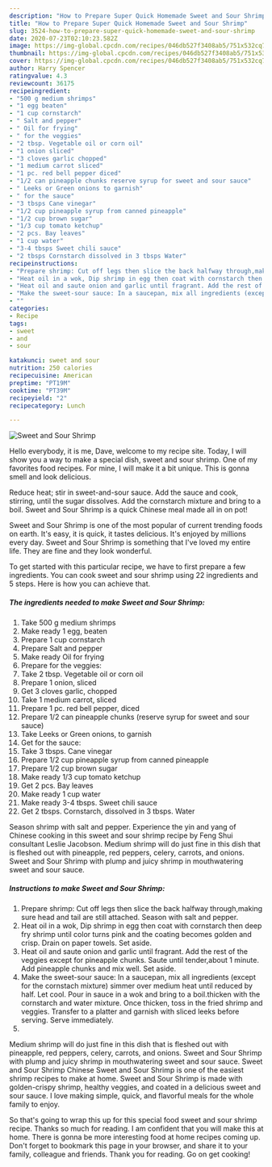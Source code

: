 ```yaml
---
description: "How to Prepare Super Quick Homemade Sweet and Sour Shrimp"
title: "How to Prepare Super Quick Homemade Sweet and Sour Shrimp"
slug: 3524-how-to-prepare-super-quick-homemade-sweet-and-sour-shrimp
date: 2020-07-23T02:10:23.582Z
image: https://img-global.cpcdn.com/recipes/046db527f3408ab5/751x532cq70/sweet-and-sour-shrimp-recipe-main-photo.jpg
thumbnail: https://img-global.cpcdn.com/recipes/046db527f3408ab5/751x532cq70/sweet-and-sour-shrimp-recipe-main-photo.jpg
cover: https://img-global.cpcdn.com/recipes/046db527f3408ab5/751x532cq70/sweet-and-sour-shrimp-recipe-main-photo.jpg
author: Harry Spencer
ratingvalue: 4.3
reviewcount: 36175
recipeingredient:
- "500 g medium shrimps"
- "1 egg beaten"
- "1 cup cornstarch"
- " Salt and pepper"
- " Oil for frying"
- " for the veggies"
- "2 tbsp. Vegetable oil or corn oil"
- "1 onion sliced"
- "3 cloves garlic chopped"
- "1 medium carrot sliced"
- "1 pc. red bell pepper diced"
- "1/2 can pineapple chunks reserve syrup for sweet and sour sauce"
- " Leeks or Green onions to garnish"
- " for the sauce"
- "3 tbsps Cane vinegar"
- "1/2 cup pineapple syrup from canned pineapple"
- "1/2 cup brown sugar"
- "1/3 cup tomato ketchup"
- "2 pcs. Bay leaves"
- "1 cup water"
- "3-4 tbsps Sweet chili sauce"
- "2 tbsps Cornstarch dissolved in 3 tbsps Water"
recipeinstructions:
- "Prepare shrimp: Cut off legs then slice the back halfway through,making sure head and tail are still attached. Season with salt and pepper."
- "Heat oil in a wok, Dip shrimp in egg then coat with cornstarch then deep fry shrimp until color turns pink and the coating becomes golden and crisp. Drain on paper towels. Set aside."
- "Heat oil and saute onion and garlic until fragrant. Add the rest of the veggies except for pineapple chunks. Saute until tender,about 1 minute. Add pineapple chunks and mix well. Set aside."
- "Make the sweet-sour sauce: In a saucepan, mix all ingredients (except for the cornstach mixture) simmer over medium heat until reduced by half. Let cool. Pour in sauce in a wok and bring to a boil.thicken with the cornstarch and water mixture. Once thicken, toss in the fried shrimp and veggies. Transfer to a platter and garnish with sliced leeks before serving. Serve immediately."
- ""
categories:
- Recipe
tags:
- sweet
- and
- sour

katakunci: sweet and sour 
nutrition: 250 calories
recipecuisine: American
preptime: "PT19M"
cooktime: "PT39M"
recipeyield: "2"
recipecategory: Lunch

---
```



![Sweet and Sour Shrimp](https://img-global.cpcdn.com/recipes/046db527f3408ab5/751x532cq70/sweet-and-sour-shrimp-recipe-main-photo.jpg)

Hello everybody, it is me, Dave, welcome to my recipe site. Today, I will show you a way to make a special dish, sweet and sour shrimp. One of my favorites food recipes. For mine, I will make it a bit unique. This is gonna smell and look delicious.

Reduce heat; stir in sweet-and-sour sauce. Add the sauce and cook, stirring, until the sugar dissolves. Add the cornstarch mixture and bring to a boil. Sweet and Sour Shrimp is a quick Chinese meal made all in on pot!

Sweet and Sour Shrimp is one of the most popular of current trending foods on earth. It's easy, it is quick, it tastes delicious. It's enjoyed by millions every day. Sweet and Sour Shrimp is something that I've loved my entire life. They are fine and they look wonderful.


To get started with this particular recipe, we have to first prepare a few ingredients. You can cook sweet and sour shrimp using 22 ingredients and 5 steps. Here is how you can achieve that.

<!--inarticleads1-->

##### The ingredients needed to make Sweet and Sour Shrimp:

1. Take 500 g medium shrimps
1. Make ready 1 egg, beaten
1. Prepare 1 cup cornstarch
1. Prepare  Salt and pepper
1. Make ready  Oil for frying
1. Prepare  for the veggies:
1. Take 2 tbsp. Vegetable oil or corn oil
1. Prepare 1 onion, sliced
1. Get 3 cloves garlic, chopped
1. Take 1 medium carrot, sliced
1. Prepare 1 pc. red bell pepper, diced
1. Prepare 1/2 can pineapple chunks (reserve syrup for sweet and sour sauce)
1. Take  Leeks or Green onions, to garnish
1. Get  for the sauce:
1. Take 3 tbsps. Cane vinegar
1. Prepare 1/2 cup pineapple syrup from canned pineapple
1. Prepare 1/2 cup brown sugar
1. Make ready 1/3 cup tomato ketchup
1. Get 2 pcs. Bay leaves
1. Make ready 1 cup water
1. Make ready 3-4 tbsps. Sweet chili sauce
1. Get 2 tbsps. Cornstarch, dissolved in 3 tbsps. Water


Season shrimp with salt and pepper. Experience the yin and yang of Chinese cooking in this sweet and sour shrimp recipe by Feng Shui consultant Leslie Jacobson. Medium shrimp will do just fine in this dish that is fleshed out with pineapple, red peppers, celery, carrots, and onions. Sweet and Sour Shrimp with plump and juicy shrimp in mouthwatering sweet and sour sauce. 

<!--inarticleads2-->

##### Instructions to make Sweet and Sour Shrimp:

1. Prepare shrimp: Cut off legs then slice the back halfway through,making sure head and tail are still attached. Season with salt and pepper.
1. Heat oil in a wok, Dip shrimp in egg then coat with cornstarch then deep fry shrimp until color turns pink and the coating becomes golden and crisp. Drain on paper towels. Set aside.
1. Heat oil and saute onion and garlic until fragrant. Add the rest of the veggies except for pineapple chunks. Saute until tender,about 1 minute. Add pineapple chunks and mix well. Set aside.
1. Make the sweet-sour sauce: In a saucepan, mix all ingredients (except for the cornstach mixture) simmer over medium heat until reduced by half. Let cool. Pour in sauce in a wok and bring to a boil.thicken with the cornstarch and water mixture. Once thicken, toss in the fried shrimp and veggies. Transfer to a platter and garnish with sliced leeks before serving. Serve immediately.
1. 


Medium shrimp will do just fine in this dish that is fleshed out with pineapple, red peppers, celery, carrots, and onions. Sweet and Sour Shrimp with plump and juicy shrimp in mouthwatering sweet and sour sauce. Sweet and Sour Shrimp Chinese Sweet and Sour Shrimp is one of the easiest shrimp recipes to make at home. Sweet and Sour Shrimp is made with golden-crispy shrimp, healthy veggies, and coated in a delicious sweet and sour sauce. I love making simple, quick, and flavorful meals for the whole family to enjoy. 

So that's going to wrap this up for this special food sweet and sour shrimp recipe. Thanks so much for reading. I am confident that you will make this at home. There is gonna be more interesting food at home recipes coming up. Don't forget to bookmark this page in your browser, and share it to your family, colleague and friends. Thank you for reading. Go on get cooking!
